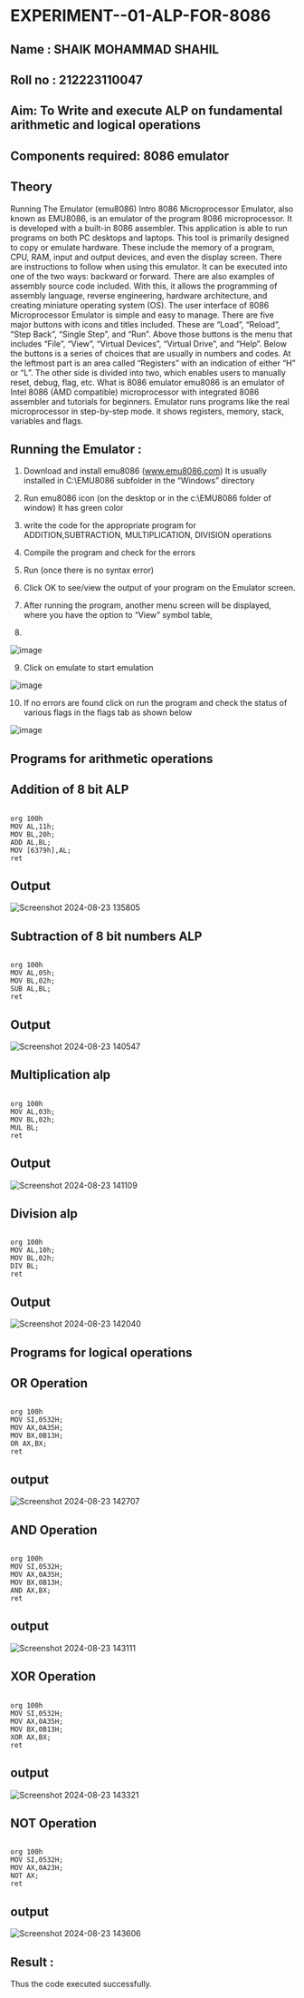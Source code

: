 # EXPERIMENT--01-ALP-FOR-8086
## Name : SHAIK MOHAMMAD SHAHIL
## Roll no : 212223110047





## Aim: To Write and execute ALP on fundamental arithmetic and logical operations
## Components required: 8086  emulator 
## Theory 
Running The Emulator (emu8086) Intro 8086 Microprocessor Emulator, also known as EMU8086, is an emulator of the program 8086 microprocessor. It is developed with a built-in 8086 assembler. This application is able to run programs on both PC desktops and laptops. This tool is primarily designed to copy or emulate hardware. These include the memory of a program, CPU, RAM, input and output devices, and even the display screen. There are instructions to follow when using this emulator. It can be executed into one of the two ways: backward or forward. There are also examples of assembly source code included. With this, it allows the programming of assembly language, reverse engineering, hardware architecture, and creating miniature operating system (OS). The user interface of 8086 Microprocessor Emulator is simple and easy to manage. There are five major buttons with icons and titles included. These are “Load”, “Reload”, “Step Back”, “Single Step”, and “Run”. Above those buttons is the menu that includes “File”, “View”, “Virtual Devices”, “Virtual Drive”, and “Help”. Below the buttons is a series of choices that are usually in numbers and codes. At the leftmost part is an area called “Registers” with an indication of either “H” or “L”. The other side is divided into two, which enables users to manually reset, debug, flag, etc. What is 8086 emulator emu8086 is an emulator of Intel 8086 (AMD compatible) microprocessor with integrated 8086 assembler and tutorials for beginners. Emulator runs programs like the real microprocessor in step-by-step mode. it shows registers, memory, stack, variables and flags.


 ## Running the Emulator :
1.	Download and install emu8086 (www.emu8086.com) It is usually installed in C:\EMU8086 subfolder in the “Windows” directory
2.	  Run  emu8086 icon (on the desktop or in the c:\EMU8086 folder of window) It has green color
3. write the code for the appropriate program for ADDITION,SUBTRACTION, MULTIPLICATION,  DIVISION operations 
4. Compile the program and check for the errors
5.  Run (once there is no syntax error)

6.	Click OK to see/view the output of your program on the Emulator screen. 


7.	After running the program, another menu screen will be displayed, where you have the option to “View” symbol table,
8.	 


![image](https://user-images.githubusercontent.com/36288975/189273263-d65baae9-4b8f-4723-afb3-c0ffa4052b04.png)











9.	Click on emulate to start emulation 








![image](https://user-images.githubusercontent.com/36288975/189273273-9bb36ec1-e2e8-4892-8d35-37707332bfdc.png)








10.	If no errors are found click on run the program and check the status of various flags in the flags tab as shown below 






![image](https://user-images.githubusercontent.com/36288975/189273277-113a2a33-4a40-4ff8-95a5-ecd3a1f504fe.png)







## Programs for arithmetic  operations

## Addition  of 8 bit ALP 
```

org 100h
MOV AL,11h;
MOV BL,20h;
ADD AL,BL;
MOV [6379h],AL;
ret

```
## Output  
 ![Screenshot 2024-08-23 135805](https://github.com/user-attachments/assets/18367edb-b5c5-42f2-8db5-5f6718a667b6)

## Subtraction   of 8 bit numbers  ALP 
```

org 100h
MOV AL,05h;
MOV BL,02h;
SUB AL,BL;
ret

```
## Output  
![Screenshot 2024-08-23 140547](https://github.com/user-attachments/assets/d322ac06-39ee-450c-89ec-bc90ebff90a2)

## Multiplication alp 
```

org 100h
MOV AL,03h;
MOV BL,02h;
MUL BL;
ret

```
 ## Output  
![Screenshot 2024-08-23 141109](https://github.com/user-attachments/assets/fdb25476-2708-4a61-abfe-21a8c3c55ba8)


## Division alp 
```

org 100h
MOV AL,10h;
MOV BL,02h;
DIV BL;
ret

```
## Output  
![Screenshot 2024-08-23 142040](https://github.com/user-attachments/assets/3b983224-6d20-44c4-aa6c-48e7923a8a6a)

## Programs for logical  operations

## OR Operation
```

org 100h
MOV SI,0532H;
MOV AX,0A35H; 
MOV BX,0B13H;
OR AX,BX;
ret

```
## output
![Screenshot 2024-08-23 142707](https://github.com/user-attachments/assets/f184479a-6df9-4808-bce0-cacf849bb290)

## AND Operation
```

org 100h
MOV SI,0532H;
MOV AX,0A35H; 
MOV BX,0B13H;
AND AX,BX;
ret

```
## output
![Screenshot 2024-08-23 143111](https://github.com/user-attachments/assets/b50a0210-f2e8-44aa-aad8-a54d478a2061)

## XOR Operation
```

org 100h
MOV SI,0532H;
MOV AX,0A35H; 
MOV BX,0B13H;
XOR AX,BX;
ret

```
## output
![Screenshot 2024-08-23 143321](https://github.com/user-attachments/assets/f078c199-5ff7-427c-a1ee-c34758d43f29)

## NOT Operation
```

org 100h
MOV SI,0532H;
MOV AX,0A23H; 
NOT AX;
ret

```
## output
![Screenshot 2024-08-23 143606](https://github.com/user-attachments/assets/01c2b8b6-beef-4f4a-b5ad-ac3b5e664d0a)


## Result :
 Thus the code executed successfully.








